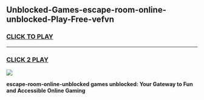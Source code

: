 
## Unblocked-Games-escape-room-online-unblocked-Play-Free-vefvn
<h3>
<a href="https://premium76.site?title=escape-room-online-unblocked&ref=20M">CLICK TO PLAY</a></h3>
<hr>

<h3>
<a href="https://premium76.site?title=escape-room-online-unblocked&ref=20M">CLICK 2 PLAY</a>
  
</h3>

<a href="https://premium76.site?title=escape-room-online-unblocked&ref=19M"><img src="https://clearcache.store/games.png"></a>


**escape-room-online-unblocked games unblocked: Your Gateway to Fun and Accessible Online Gaming**
